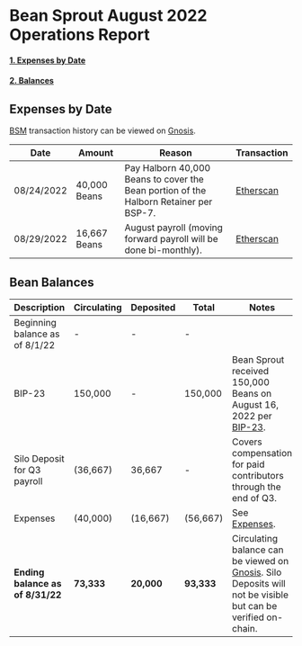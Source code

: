 # Bean Sprout August 2022 Operations Report

#### [1. Expenses by Date](#expenses-by-date)
#### [2. Balances](#bean-balances)

## Expenses by Date

[BSM](https://docs.bean.money/governance/bean-sprout/bsm-dashboard) transaction history can be viewed on [Gnosis](https://gnosis-safe.io/app/eth:0xb7ab3f0667eFF5e2299d39C23Aa0C956e8982235/transactions/history).


| Date       | Amount       | Reason                                                                                | Transaction                                                                                             |
|------------|--------------|---------------------------------------------------------------------------------------|---------------------------------------------------------------------------------------------------------|
| 08/24/2022 | 40,000 Beans | Pay Halborn 40,000 Beans to cover the Bean portion of the Halborn Retainer per BSP-7. | [Etherscan](https://etherscan.io/tx/0x55853d0fa272be5eb3c3ccff5b9b4c9e3982b7251bd9d2e0a45c935b1fa95bbd) |
| 08/29/2022 | 16,667 Beans | August payroll (moving forward payroll will be done bi-monthly).                      | [Etherscan](https://etherscan.io/tx/0x73f2f0bb4b83d18cd2314ed227d8841b804543535fccbeb9c366fb91b2da498f) |

## Bean Balances

| Description                      | Circulating | Deposited  | Total      | Notes                                                                                                                                                                                              |
|----------------------------------|-------------|------------|------------|----------------------------------------------------------------------------------------------------------------------------------------------------------------------------------------------------|
| Beginning balance as of 8/1/22   | -           | -          | -          |                                                                                                                                                                                                    |
| BIP-23                           | 150,000     | -          | 150,000    | Bean Sprout received 150,000 Beans on August 16, 2022 per [BIP-23](https://snapshot.org/#/beanstalkdao.eth/proposal/0x3b2a7808f01960ff993b7aec4df9ef6a3434d0ef0843828ea6c6bce4e768e6a9).           |
| Silo Deposit for Q3 payroll      | (36,667)    | 36,667     | -          | Covers compensation for paid contributors through the end of Q3.                                                                                                                                   |
| Expenses                         | (40,000)    | (16,667)   | (56,667)   | See [Expenses](#expenses-by-date).                                                                                                                                                                 |
| **Ending balance as of 8/31/22** | **73,333**  | **20,000** | **93,333** | Circulating balance can be viewed on [Gnosis](https://gnosis-safe.io/app/eth:0xb7ab3f0667eFF5e2299d39C23Aa0C956e8982235/balances). Silo Deposits will not be visible but can be verified on-chain. |
